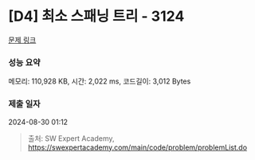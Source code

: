 # [D4] 최소 스패닝 트리 - 3124 

[문제 링크](https://swexpertacademy.com/main/code/problem/problemDetail.do?contestProbId=AV_mSnmKUckDFAWb) 

### 성능 요약

메모리: 110,928 KB, 시간: 2,022 ms, 코드길이: 3,012 Bytes

### 제출 일자

2024-08-30 01:12



> 출처: SW Expert Academy, https://swexpertacademy.com/main/code/problem/problemList.do